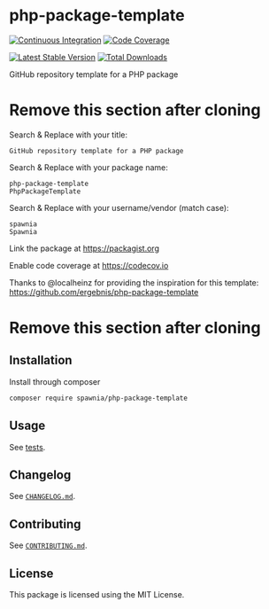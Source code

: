 # php-package-template

[![Continuous Integration](https://github.com/spawnia/php-package-template/workflows/Continuous%20Integration/badge.svg)](https://github.com/spawnia/php-package-template/actions)
[![Code Coverage](https://codecov.io/gh/spawnia/php-package-template/branch/master/graph/badge.svg)](https://codecov.io/gh/spawnia/php-package-template)

[![Latest Stable Version](https://poser.pugx.org/spawnia/php-package-template/v/stable)](https://packagist.org/packages/spawnia/php-package-template)
[![Total Downloads](https://poser.pugx.org/spawnia/php-package-template/downloads)](https://packagist.org/packages/spawnia/php-package-template)

GitHub repository template for a PHP package

# Remove this section after cloning

Search & Replace with your title:

```
GitHub repository template for a PHP package
```

Search & Replace with your package name:

```
php-package-template
PhpPackageTemplate
```

Search & Replace with your username/vendor (match case):

```
spawnia
Spawnia
```

Link the package at https://packagist.org

Enable code coverage at https://codecov.io

Thanks to @localheinz for providing the inspiration for this template: https://github.com/ergebnis/php-package-template

# Remove this section after cloning

## Installation

Install through composer

```sh
composer require spawnia/php-package-template
```

## Usage

See [tests](tests).

## Changelog

See [`CHANGELOG.md`](CHANGELOG.md).

## Contributing

See [`CONTRIBUTING.md`](.github/CONTRIBUTING.md).

## License

This package is licensed using the MIT License.

